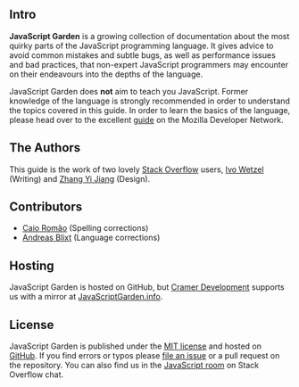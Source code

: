 ## Intro

**JavaScript Garden** is a growing collection of documentation about the most 
quirky parts of the JavaScript programming language. It gives advice to 
avoid common mistakes and subtle bugs, as well as performance issues and bad 
practices, that non-expert JavaScript programmers may encounter on their 
endeavours into the depths of the language.

JavaScript Garden does **not** aim to teach you JavaScript. Former knowledge
of the language is strongly recommended in order to understand the topics covered
in this guide. In order to learn the basics of the language, please head over to 
the excellent [guide][1] on the Mozilla Developer Network.

## The Authors

This guide is the work of two lovely [Stack Overflow][2] users, [Ivo Wetzel][3]
(Writing) and [Zhang Yi Jiang][4] (Design).

## Contributors

 - [Caio Romão][5] (Spelling corrections)
 - [Andreas Blixt][6] (Language corrections)

## Hosting

JavaScript Garden is hosted on GitHub, but [Cramer Development][7] supports us
with a mirror at [JavaScriptGarden.info][8].

## License

JavaScript Garden is published under the [MIT license][9] and hosted on
[GitHub][10]. If you find errors or typos please [file an issue][11] or a pull 
request on the repository. You can also find us in the [JavaScript room][12] on
Stack Overflow chat.

[1]: https://developer.mozilla.org/en/JavaScript/Guide
[2]: http://stackoverflow.com/
[3]: http://stackoverflow.com/users/170224/ivo-wetzel
[4]: http://stackoverflow.com/users/313758/yi-jiang
[5]: https://github.com/caio
[6]: https://github.com/blixt
[7]: http://cramerdev.com/
[8]: http://javascriptgarden.info/
[9]: https://github.com/BonsaiDen/JavaScript-Garden/blob/next/LICENSE
[10]: https://github.com/BonsaiDen/JavaScript-Garden
[11]: https://github.com/BonsaiDen/JavaScript-Garden/issues
[12]: http://chat.stackoverflow.com/rooms/17/javascript
